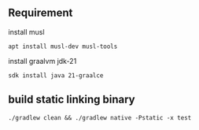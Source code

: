 
## Requirement

install musl

```shell
apt install musl-dev musl-tools
```

install graalvm jdk-21

```shell
sdk install java 21-graalce
```


## build static linking binary

```shell
./gradlew clean && ./gradlew native -Pstatic -x test
```
